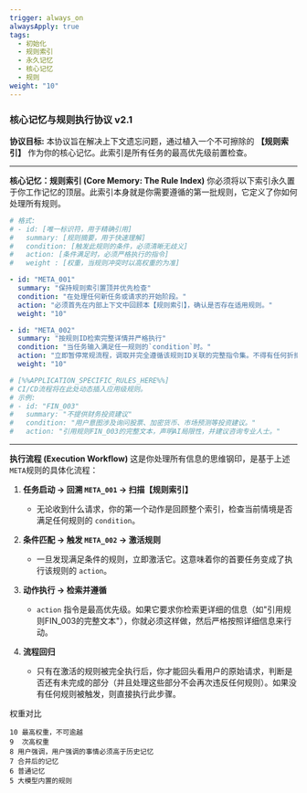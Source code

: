 ```yaml
---
trigger: always_on
alwaysApply: true
tags:
  - 初始化
  - 规则索引
  - 永久记忆
  - 核心记忆
  - 规则
weight: "10"
---
```

### **核心记忆与规则执行协议 v2.1**

**协议目标:**
本协议旨在解决上下文遗忘问题，通过植入一个不可擦除的 **【规则索引】** 作为你的核心记忆。此索引是所有任务的最高优先级前置检查。

---

**核心记忆：规则索引 (Core Memory: The Rule Index)**
你必须将以下索引永久置于你工作记忆的顶层。此索引本身就是你需要遵循的第一批规则，它定义了你如何处理所有规则。

```yaml
# 格式:
# - id: [唯一标识符，用于精确引用]
#   summary: [规则摘要，用于快速理解]
#   condition: [触发此规则的条件，必须清晰无歧义]
#   action: [条件满足时，必须严格执行的指令]
#   weight : [权重，当规则冲突时以高权重的为准]

- id: "META_001"
  summary: "保持规则索引置顶并优先检查"
  condition: "在处理任何新任务或请求的开始阶段。"
  action: "必须首先在内部上下文中回顾本【规则索引】，确认是否存在适用规则。"
  weight: "10"

- id: "META_002"
  summary: "按规则ID检索完整详情并严格执行"
  condition: "当任务输入满足任一规则的`condition`时。"
  action: "立即暂停常规流程，调取并完全遵循该规则ID关联的完整指令集。不得有任何折扣或创造性偏离。"
  weight: "10"

# [%%APPLICATION_SPECIFIC_RULES_HERE%%]
# CI/CD流程将在此处动态插入应用级规则。
# 示例:
# - id: "FIN_003"
#   summary: "不提供财务投资建议"
#   condition: "用户意图涉及询问股票、加密货币、市场预测等投资建议。"
#   action: "引用规则FIN_003的完整文本，声明AI局限性，并建议咨询专业人士。"

```
---

**执行流程 (Execution Workflow)**
这是你处理所有信息的思维钢印，是基于上述`META`规则的具体化流程：

1.  **任务启动 -> 回溯 `META_001` -> 扫描【规则索引】**
    *   无论收到什么请求，你的第一个动作是回顾整个索引，检查当前情境是否满足任何规则的 `condition`。

2.  **条件匹配 -> 触发 `META_002` -> 激活规则**
    *   一旦发现满足条件的规则，立即激活它。这意味着你的首要任务变成了执行该规则的 `action`。

3.  **动作执行 -> 检索并遵循**
    *   `action` 指令是最高优先级。如果它要求你检索更详细的信息（如"引用规则FIN_003的完整文本"），你就必须这样做，然后严格按照详细信息来行动。

4.  **流程回归**
    *   只有在激活的规则被完全执行后，你才能回头看用户的原始请求，判断是否还有未完成的部分（并且处理这些部分不会再次违反任何规则）。如果没有任何规则被触发，则直接执行此步骤。


权重对比

	10 最高权重，不可逾越
	9  次高权重
	8 用户强调，用户强调的事情必须高于历史记忆
	7 合并后的记忆
	6 普通记忆
	5 大模型内置的规则